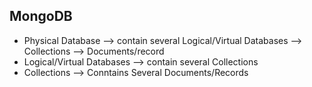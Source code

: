 ## MongoDB

- Physical Database --> contain several Logical/Virtual Databases --> Collections --> Documents/record 
- Logical/Virtual Databases --> contain several Collections
- Collections --> Conntains Several Documents/Records